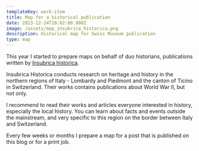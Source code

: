 ```yaml
---
templateKey: work-item
title: Map for a historical publication
date: 2023-12-24T20:02:00.000Z
image: /assets/map_insubrica_historica.png
description: Historical map for Swiss Museum publication
type: map
---
```

This year I started to prepare maps on behalf of duo historians, publications written by [Insubrica historica](https://insubricahistorica.ch/).

Insubrica Historica conducts research on heritage and history in the northern regions of Italy - Lombardy and Piedmont and the canton of Ticino in Switzerland. Their works contains publications about World War II, but not only.

I recommend to read their works and articles everyone interested in history, especially the local history. You can learn about facts and events outside the mainstream, and very specific to this region on the border between Italy and Switzerland. 

Every few weeks or months I prepare a map for a post that is published on this blog or for a print job.
